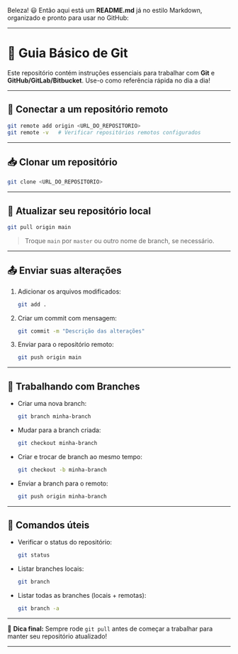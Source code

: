 Beleza! 😃 Então aqui está um **README.md** já no estilo Markdown, organizado e pronto para usar no GitHub:

---

# 🚀 Guia Básico de Git

Este repositório contém instruções essenciais para trabalhar com **Git** e **GitHub/GitLab/Bitbucket**.
Use-o como referência rápida no dia a dia!

---

## 🔗 Conectar a um repositório remoto

```bash
git remote add origin <URL_DO_REPOSITORIO>
git remote -v   # Verificar repositórios remotos configurados
```

---

## 📥 Clonar um repositório

```bash
git clone <URL_DO_REPOSITORIO>
```

---

## 🔄 Atualizar seu repositório local

```bash
git pull origin main
```

> Troque `main` por `master` ou outro nome de branch, se necessário.

---

## 📤 Enviar suas alterações

1. Adicionar os arquivos modificados:

   ```bash
   git add .
   ```
2. Criar um commit com mensagem:

   ```bash
   git commit -m "Descrição das alterações"
   ```
3. Enviar para o repositório remoto:

   ```bash
   git push origin main
   ```

---

## 🌱 Trabalhando com Branches

* Criar uma nova branch:

  ```bash
  git branch minha-branch
  ```
* Mudar para a branch criada:

  ```bash
  git checkout minha-branch
  ```
* Criar e trocar de branch ao mesmo tempo:

  ```bash
  git checkout -b minha-branch
  ```
* Enviar a branch para o remoto:

  ```bash
  git push origin minha-branch
  ```

---

## 🔧 Comandos úteis

* Verificar o status do repositório:

  ```bash
  git status
  ```
* Listar branches locais:

  ```bash
  git branch
  ```
* Listar todas as branches (locais + remotas):

  ```bash
  git branch -a
  ```

---

📌 **Dica final:** Sempre rode `git pull` antes de começar a trabalhar para manter seu repositório atualizado!

---
